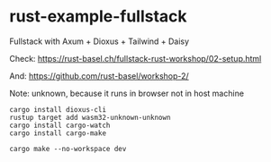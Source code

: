 # rust-example-fullstack
Fullstack with Axum + Dioxus + Tailwind + Daisy

Check: https://rust-basel.ch/fullstack-rust-workshop/02-setup.html

And: https://github.com/rust-basel/workshop-2/

Note: unknown, because it runs in browser not in host machine

```shell
cargo install dioxus-cli
rustup target add wasm32-unknown-unknown
cargo install cargo-watch
cargo install cargo-make
```

```shell
cargo make --no-workspace dev
```
